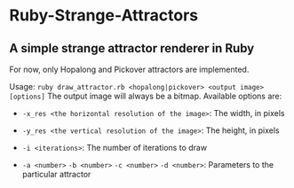 Ruby-Strange-Attractors
=======================

A simple strange attractor renderer in Ruby
-------------------------------------------

For now, only Hopalong and Pickover attractors are implemented.

Usage: `ruby draw_attractor.rb <hopalong|pickover> <output image> [options]`
The output image will always be a bitmap.
Available options are:

 - `-x_res <the horizontal resolution of the image>`: The width, in pixels

 - `-y_res <the vertical resolution of the image>`: The height, in pixels

 - `-i <iterations>`: The number of iterations to draw

 - `-a <number>` `-b <number>` `-c <number>` `-d <number>`: Parameters to the
   particular attractor

